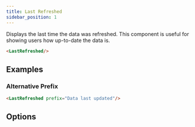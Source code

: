 ```yaml
---
title: Last Refreshed
sidebar_position: 1
---
```


Displays the last time the data was refreshed. This component is useful for showing users how up-to-date the data is.

<LastRefreshed/>

```markdown
<LastRefreshed/>
```

## Examples

### Alternative Prefix

<LastRefreshed prefix="Data last updated"/>

```markdown
<LastRefreshed prefix="Data last updated"/>
```

## Options

<PropListing
    name=prefix
    description="Text to display before the last refreshed time"
    options=string
    defaultValue="Last refreshed"
/>